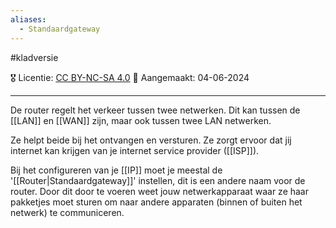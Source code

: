 ```yaml
---
aliases:
  - Standaardgateway
---
```



#kladversie

🎖️ Licentie: [CC BY-NC-SA 4.0](https://creativecommons.org/licenses/by-nc-sa/4.0/)
📅 Aangemaakt: 04-06-2024

---
De router regelt het verkeer tussen twee netwerken. Dit kan tussen de [[LAN]] en [[WAN]] zijn, maar ook tussen twee LAN netwerken. 

Ze helpt beide bij het ontvangen en versturen. Ze zorgt ervoor dat jij internet kan krijgen van je internet service provider ([[ISP]]).

Bij het configureren van je [[IP]] moet je meestal de '[[Router|Standaardgateway]]' instellen, dit is een andere naam voor de router. Door dit door te voeren weet jouw netwerkapparaat waar ze haar pakketjes moet sturen om naar andere apparaten (binnen of buiten het netwerk) te communiceren. 



